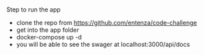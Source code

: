 ###

Step to run the app

- clone the repo from https://github.com/entenza/code-challenge
- get into the app folder
- docker-compose up -d 
- you will be able to see the swager at localhost:3000/api/docs